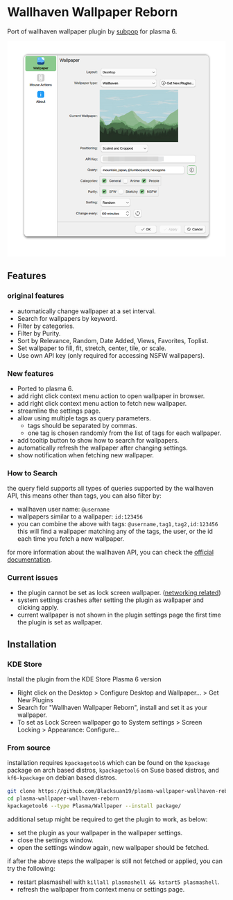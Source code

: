 # Wallhaven Wallpaper Reborn

Port of wallhaven wallpaper plugin by [subpop](https://github.com/subpop/wallhaven-wallpaper-plasma) for plasma 6.

![screenshot.png](screenshot.png)

## Features

### original features

- automatically change wallpaper at a set interval.
- Search for wallpapers by keyword.
- Filter by categories.
- Filter by Purity.
- Sort by Relevance, Random, Date Added, Views, Favorites, Toplist.
- Set wallpaper to fill, fit, stretch, center, tile, or scale.
- Use own API key (only required for accessing NSFW wallpapers).

### New features

- Ported to plasma 6.
- add right click context menu action to open wallpaper in browser.
- add right click context menu action to fetch new wallpaper.
- streamline the settings page.
- allow using multiple tags as query parameters.
  - tags should be separated by commas.
  - one tag is chosen randomly from the list of tags for each wallpaper.
- add tooltip button to show how to search for wallpapers.
- automatically refresh the wallpaper after changing settings.
- show notification when fetching new wallpaper.

### How to Search

the query field supports all types of queries supported by the wallhaven API, this means other than tags, you can also filter by:

- wallhaven user name: `@username`
- wallpapers similar to a wallpaper: `id:123456`
- you can combine the above with tags: `@username,tag1,tag2,id:123456` this will find a wallpaper matching any of the tags, the user, or the id each time you fetch a new wallpaper.

for more information about the wallhaven API, you can check the [official documentation](https://wallhaven.cc/help/api).

### Current issues

- the plugin cannot be set as lock screen wallpaper. ([networking related](https://bugs.kde.org/show_bug.cgi?id=483094))
- system settings crashes after setting the plugin as wallpaper and clicking apply.
- current wallpaper is not shown in the plugin settings page the first time the plugin is set as wallpaper.

## Installation

### KDE Store

Install the plugin from the KDE Store Plasma 6 version

- Right click on the Desktop > Configure Desktop and Wallpaper... > Get New Plugins
- Search for "Wallhaven Wallpaper Reborn", install and set it as your wallpaper.
- To set as Lock Screen wallpaper go to System settings > Screen Locking > Appearance: Configure...


### From source

installation requires `kpackagetool6` which can be found on the `kpackage` package on arch based distros, `kpackagetool6` on Suse based distros, and `kf6-kpackage` on debian based distros.

```bash
git clone https://github.com/Blacksuan19/plasma-wallpaper-wallhaven-reborn.git
cd plasma-wallpaper-wallhaven-reborn
kpackagetool6 --type Plasma/Wallpaper --install package/
```

additional setup might be required to get the plugin to work, as below:

- set the plugin as your wallpaper in the wallpaper settings.
- close the settings window.
- open the settings window again, new wallpaper should be fetched.

if after the above steps the wallpaper is still not fetched or applied, you can try the following:

- restart plasmashell with `killall plasmashell && kstart5 plasmashell`.
- refresh the wallpaper from context menu or settings page.

